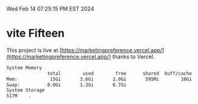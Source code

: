 Wed Feb 14 07:25:15 PM EST 2024

# vite Fifteen


This project is live at [https://marketingpreference.vercel.app/](https://marketingpreference.vercel.app/) thanks to Vercel.

```bash
System Memory
               total        used        free      shared  buff/cache   available
Mem:            15Gi       3.6Gi       2.0Gi       595Mi        10Gi        11Gi
Swap:          8.0Gi       1.3Gi       6.7Gi
System Storage
517M	.
